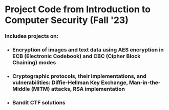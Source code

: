 # Project Code from Introduction to Computer Security (Fall '23)
### Includes projects on:
* ### Encryption of images and text data using AES encryption in ECB (Electronic Codebook) and CBC (Cipher Block Chaining) modes
* ### Cryptographic protocols, their implementations, and vulnerabilities: Diffie-Hellman Key Exchange, Man-in-the-Middle (MITM) attacks, RSA implementation
* ### Bandit CTF solutions
